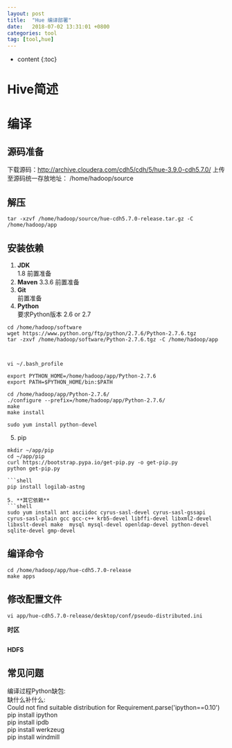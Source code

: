 ```yaml
---
layout: post
title:  "Hue 编译部署"
date:   2018-07-02 13:31:01 +0800
categories: tool
tag: [tool,hue]
---
```


* content
{:toc}


# Hive简述  

# 编译

## 源码准备

下载源码：http://archive.cloudera.com/cdh5/cdh/5/hue-3.9.0-cdh5.7.0/ 
上传至源码统一存放地址： /home/hadoop/source

## 解压 

```shell
tar -xzvf /home/hadoop/source/hue-cdh5.7.0-release.tar.gz -C /home/hadoop/app
```
## 安装依赖  

1. **JDK**  
  1.8 前置准备  
2. **Maven**
  3.3.6 前置准备
3. **Git**  
  前置准备
4. **Python**   
要求Python版本 2.6 or 2.7  
```shell
cd /home/hadoop/software
wget https://www.python.org/ftp/python/2.7.6/Python-2.7.6.tgz  
tar -zxvf /home/hadoop/software/Python-2.7.6.tgz -C /home/hadoop/app



vi ~/.bash_profile

export PYTHON_HOME=/home/hadoop/app/Python-2.7.6
export PATH=$PYTHON_HOME/bin:$PATH

cd /home/hadoop/app/Python-2.7.6/
./configure --prefix=/home/hadoop/app/Python-2.7.6/
make
make install

sudo yum install python-devel
```
5. pip
```shell
mkdir ~/app/pip
cd ~/app/pip
curl https://bootstrap.pypa.io/get-pip.py -o get-pip.py
python get-pip.py

```shell
pip install logilab-astng
```
```
5. **其它依赖**  
```shell
sudo yum install ant asciidoc cyrus-sasl-devel cyrus-sasl-gssapi cyrus-sasl-plain gcc gcc-c++ krb5-devel libffi-devel libxml2-devel libxslt-devel make  mysql mysql-devel openldap-devel python-devel sqlite-devel gmp-devel
```

## 编译命令  
```shell
cd /home/hadoop/app/hue-cdh5.7.0-release
make apps
```

## 修改配置文件  

```shell
vi app/hue-cdh5.7.0-release/desktop/conf/pseudo-distributed.ini
```
**时区**
```shell

```
**HDFS**


## 常见问题

编译过程Python缺包:  
缺什么补什么:   
Could not find suitable distribution for Requirement.parse('ipython==0.10')  
pip install ipython  
pip install ipdb  
pip install werkzeug  
pip install windmill  